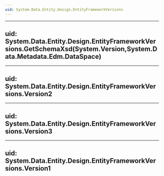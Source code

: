 ```yaml
---
uid: System.Data.Entity.Design.EntityFrameworkVersions
---
```


---
uid: System.Data.Entity.Design.EntityFrameworkVersions.GetSchemaXsd(System.Version,System.Data.Metadata.Edm.DataSpace)
---

---
uid: System.Data.Entity.Design.EntityFrameworkVersions.Version2
---

---
uid: System.Data.Entity.Design.EntityFrameworkVersions.Version3
---

---
uid: System.Data.Entity.Design.EntityFrameworkVersions.Version1
---
